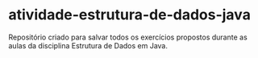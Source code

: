 # atividade-estrutura-de-dados-java
Repositório criado para salvar todos os exercícios propostos durante as aulas da disciplina Estrutura de Dados em Java.
